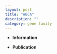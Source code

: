 ```yaml
---
layout: post
title: "ABCA"
description: ""
category: gene family
---
```


* **Information**  

* **Publication**  


